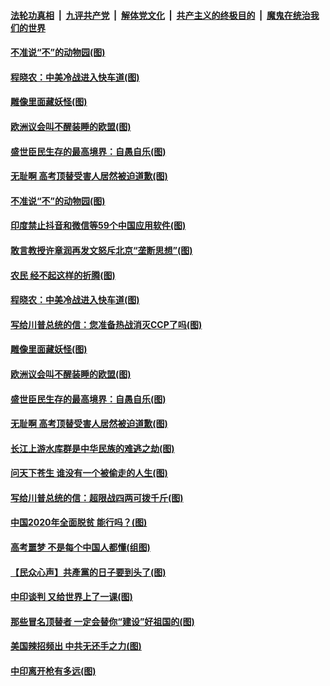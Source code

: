 

####  [法轮功真相](../../../../basic/blob/master/README.md?t=06302031) &nbsp;|&nbsp; [九评共产党](../../../../9ping.md/blob/master/README.md?t=06302031) &nbsp;|&nbsp; [解体党文化](../../../../jtdwh.md/blob/master/README.md?t=06302031)  &nbsp;|&nbsp; [共产主义的终极目的](../../../../gczydzjmd.md/blob/master/README.md?t=06302031) &nbsp;|&nbsp; [魔鬼在统治我们的世界](../../../../mgztzwmdsj.md/blob/master/README.md?t=06302031) 

#### [不准说“不”的动物园(图)](../pages/p4/938192.md?t=06302031) 

#### [程晓农：中美冷战进入快车道(图)](../pages/p4/938157.md?t=06302031) 

#### [雕像里面藏妖怪(图)](../pages/p4/937959.md?t=06302031) 

#### [欧洲议会叫不醒装睡的欧盟(图)](../pages/p4/938033.md?t=06302031) 

#### [盛世臣民生存的最高境界：自愚自乐(图)](../pages/p4/938023.md?t=06302031) 

#### [无耻啊 高考顶替受害人居然被迫道歉(图)](../pages/p4/938030.md?t=06302031) 

#### [不准说“不”的动物园(图)](../pages/p4/938192.md?t=06302031) 

#### [印度禁止抖音和微信等59个中国应用软件(图)](../pages/p4/938164.md?t=06302031) 

#### [敢言教授许章润再发文怒斥北京“垄断思想”(图)](../pages/p4/938162.md?t=06302031) 

#### [农民 经不起这样的折腾(图)](../pages/p4/938158.md?t=06302031) 

#### [程晓农：中美冷战进入快车道(图)](../pages/p4/938157.md?t=06302031) 

#### [写给川普总统的信：您准备热战消灭CCP了吗(图)](../pages/p4/938153.md?t=06302031) 

#### [雕像里面藏妖怪(图)](../pages/p4/937959.md?t=06302031) 

#### [欧洲议会叫不醒装睡的欧盟(图)](../pages/p4/938033.md?t=06302031) 

#### [盛世臣民生存的最高境界：自愚自乐(图)](../pages/p4/938023.md?t=06302031) 

#### [无耻啊 高考顶替受害人居然被迫道歉(图)](../pages/p4/938030.md?t=06302031) 

#### [长江上游水库群是中华民族的难逃之劫(图)](../pages/p4/938022.md?t=06302031) 

#### [问天下苍生 谁没有一个被偷走的人生(图)](../pages/p4/938026.md?t=06302031) 

#### [写给川普总统的信：超限战四两可拨千斤(图)](../pages/p4/938021.md?t=06302031) 

#### [中国2020年全面脱贫 能行吗？(图)](../pages/p4/937928.md?t=06302031) 

#### [高考噩梦 不是每个中国人都懂(组图)](../pages/p4/937927.md?t=06302031) 

#### [【民众心声】共產黨的日子要到头了(图)](../pages/p4/937474.md?t=06302031) 

#### [中印谈判 又给世界上了一课(图)](../pages/p4/937868.md?t=06302031) 

#### [那些冒名顶替者 一定会替你“建设”好祖国的(图)](../pages/p4/937925.md?t=06302031) 

#### [美国辣招频出 中共无还手之力(图)](../pages/p4/937916.md?t=06302031) 

#### [中印离开枪有多远(图)](../pages/p4/937913.md?t=06302031) 

